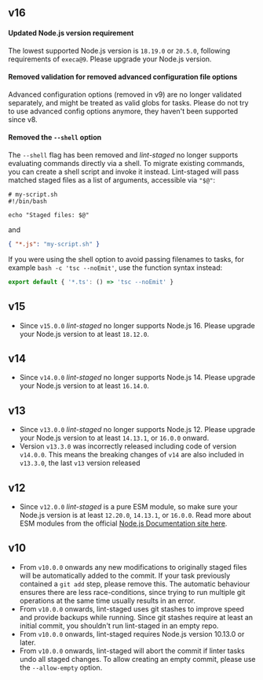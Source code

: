 ## v16

#### Updated Node.js version requirement

The lowest supported Node.js version is `18.19.0` or `20.5.0`, following requirements of `execa@9`. Please upgrade your Node.js version.

#### Removed validation for removed advanced configuration file options

Advanced configuration options (removed in v9) are no longer validated separately, and might be treated as valid globs for tasks. Please do not try to use advanced config options anymore, they haven't been supported since v8.

#### Removed the `--shell` option

The `--shell` flag has been removed and _lint-staged_ no longer supports evaluating commands directly via a shell. To migrate existing commands, you can create a shell script and invoke it instead. Lint-staged will pass matched staged files as a list of arguments, accessible via `"$@"`:

```shell
# my-script.sh
#!/bin/bash

echo "Staged files: $@"
```

and

```json
{ "*.js": "my-script.sh" }
```

If you were using the shell option to avoid passing filenames to tasks, for example `bash -c 'tsc --noEmit'`, use the function syntax instead:

```js
export default { '*.ts': () => 'tsc --noEmit' }
```

## v15

- Since `v15.0.0` _lint-staged_ no longer supports Node.js 16. Please upgrade your Node.js version to at least `18.12.0`.

## v14

- Since `v14.0.0` _lint-staged_ no longer supports Node.js 14. Please upgrade your Node.js version to at least `16.14.0`.

## v13

- Since `v13.0.0` _lint-staged_ no longer supports Node.js 12. Please upgrade your Node.js version to at least `14.13.1`, or `16.0.0` onward.
- Version `v13.3.0` was incorrectly released including code of version `v14.0.0`. This means the breaking changes of `v14` are also included in `v13.3.0`, the last `v13` version released

## v12

- Since `v12.0.0` _lint-staged_ is a pure ESM module, so make sure your Node.js version is at least `12.20.0`, `14.13.1`, or `16.0.0`. Read more about ESM modules from the official [Node.js Documentation site here](https://nodejs.org/api/esm.html#introduction).

## v10

- From `v10.0.0` onwards any new modifications to originally staged files will be automatically added to the commit.
  If your task previously contained a `git add` step, please remove this.
  The automatic behaviour ensures there are less race-conditions,
  since trying to run multiple git operations at the same time usually results in an error.
- From `v10.0.0` onwards, lint-staged uses git stashes to improve speed and provide backups while running.
  Since git stashes require at least an initial commit, you shouldn't run lint-staged in an empty repo.
- From `v10.0.0` onwards, lint-staged requires Node.js version 10.13.0 or later.
- From `v10.0.0` onwards, lint-staged will abort the commit if linter tasks undo all staged changes. To allow creating an empty commit, please use the `--allow-empty` option.
